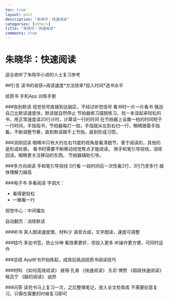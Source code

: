 ```yaml
---
toc: true
layout: post
description: "朱晓华：快速阅读"
categories: [others]
title: "朱晓华：快速阅读"
comments: true
---
```


# 朱晓华：快速阅读
适合收听了朱晓华小讲的人士复习参考

<!-- more -->

##引言
读书的收获=阅读速度\*方法效率\*投入时间\*选书水平

纸质书
手机App
训练手册

###告别默读
视觉信号直接到达脑区，不经过听觉信号
看书时一片一片看书
强迫自己比默读速度快，默读就自然停止
节拍器练习摆脱练习，找一本读起来轻松的书，用正常速度读20行计时，计算读一行的时间
在节拍器上设置一拍的时间短于一行时间，手指指书，节拍器每打一拍，手指就从左到右扫一行，眼睛跟着手指看。不断调整节奏，直到默读跟不上节拍，直到形成习惯。

###消除回读
眼睛中只有大约左右15度的视角是看清细节，善于阅读的，其他的是形成轮廓。
看书时需要不断移动视觉焦点才能阅读。
用手和笔引导视线，消除回读。眼睛更关注移动的东西。
节拍器辅助引导。

###多方向阅读
手和笔引导视线
S行看
一段时间后一次性看2行，3行乃至多行
越快理解力越高

###电子书
多看阅读
字调大：

- 看得更轻松
- 一眼看一行

视觉中心：中间偏左

自动翻页：消除默读

###听书
真人朗读速度慢，材料少
语音合成，文字朗读，速度可调整

###技巧
多加书签，防止分神
看效果更好，但投入更多
听操作更方便，可同时运作

###总结
App听书开始练起，成效后挑战纸质书阅读技巧

###材料
《如何高效阅读》 彼得·孔普
《快速阅读》 东尼·博赞
《超级快速阅读》 格吕宁
《脑的阅读》 迪昂

###问答
读完书马上复习一次，之后整理笔记，放入全文检索库
不需要刻意复习，只需在需要的时候复习即可




